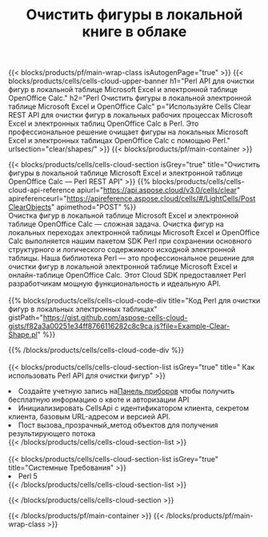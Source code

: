 ﻿---
title:  Очистить фигуры в локальной книге в облаке
description: Облачные API и SDK для очистки фигур на Microsoft Excel и OpenOffice Calc. Четкие формы в локальных электронных таблицах по Cells Облаку API. SDK поддерживает различные языки разработки. Среди них Android, C#, Go, Java, NodeJS, Perl, PHP, Python, Ruby и swift.
url: /ru/perl/clear/shapes/
---
{{< blocks/products/pf/main-wrap-class isAutogenPage="true" >}}
{{< blocks/products/cells/cells-cloud-upper-banner h1="Perl API для очистки фигур в локальной таблице Microsoft Excel и электронной таблице OpenOffice Calc." h2="Perl Очистить фигуры в локальной электронной таблице Microsoft Excel и OpenOffice Calc" p="Используйте Cells Clear REST API для очистки фигур в локальных рабочих процессах Microsoft Excel и электронных таблиц OpenOffice Calc в Perl. Это профессиональное решение очищает фигуры на локальных Microsoft Excel и электронных таблицах OpenOffice Calc с помощью Perl." urlsection="clear/shapes/" >}}
{{< blocks/products/pf/main-container >}}

{{< blocks/products/cells/cells-cloud-section isGrey="true" title="Очистить фигуры в локальной таблице Microsoft Excel и электронной таблице OpenOffice Calc — Perl REST API" >}}
{{% blocks/products/cells/cells-cloud-api-reference apiurl="https://api.aspose.cloud/v3.0/cells/clear" apireferenceurl="https://apireference.aspose.cloud/cells/#/LightCells/PostClearObjects" apimethod="POST" %}}
<br/>
Очистка фигур в локальной таблице Microsoft Excel и электронной таблице OpenOffice Calc — сложная задача. Очистка фигур на локальных переходах электронной таблицы Microsoft Excel и OpenOffice Calc выполняется нашим пакетом SDK Perl при сохранении основного структурного и логического содержимого исходной электронной таблицы. Наша библиотека Perl — это профессиональное решение для очистки фигур в локальной электронной таблице Microsoft Excel и онлайн-таблице OpenOffice Calc. Этот Cloud SDK предоставляет Perl разработчикам мощную функциональность и идеальную API.
<br/>
<br/>
{{% blocks/products/cells/cells-cloud-code-div title="Код Perl для очистки фигур в локальных электронных таблицах" gistPath="https://gist.github.com/aspose-cells-cloud-gists/f82a3a00251e34ff8766116282c8c9ca.js?file=Example-Clear-Shape.pl" %}}
  
{{% /blocks/products/cells/cells-cloud-code-div %}}
<br/>
<br/>
{{< blocks/products/cells/cells-cloud-section-list isGrey="true" title=" Как использовать Perl API для очистки фигур" >}}
<li> Создайте учетную запись на<a href="https://dashboard.aspose.cloud/">Панель приборов</a> чтобы получить бесплатную информацию о квоте и авторизации API</li>
<li>Инициализировать CellsApi с идентификатором клиента, секретом клиента, базовым URL-адресом и версией API.</li>
<li>Пост вызова_прозрачный_метод объектов для получения результирующего потока</li>
{{< /blocks/products/cells/cells-cloud-section-list >}}
<br/>
<br/>
{{< blocks/products/cells/cells-cloud-section-list isGrey="true" title="Системные Требования" >}}
<li>Perl 5</li>
{{< /blocks/products/cells/cells-cloud-section-list >}}

{{< /blocks/products/cells/cells-cloud-section >}}

{{< /blocks/products/pf/main-container >}}
{{< /blocks/products/pf/main-wrap-class >}}
